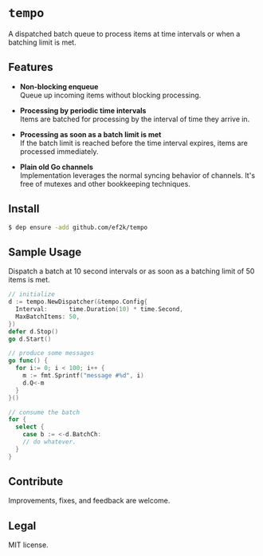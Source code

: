 `tempo`
=======

A dispatched batch queue to process items at time intervals or when a batching limit is met.

## Features 

- **Non-blocking enqueue** <br> Queue up incoming items without blocking processing.

- **Processing by periodic time intervals** <br> Items are batched for processing by the interval of time they arrive in.

- **Processing as soon as a batch limit is met**<br> If the batch limit is reached before the time interval expires, items are processed immediately. 

- **Plain old Go channels** <br> Implementation leverages the normal syncing behavior of channels. It's free of mutexes and other bookkeeping techniques.

## Install
```sh
$ dep ensure -add github.com/ef2k/tempo
```

## Sample Usage 

Dispatch a batch at 10 second intervals or as soon as a batching limit of 50 items is met.

```go
// initialize
d := tempo.NewDispatcher(&tempo.Config{
  Interval:      time.Duration(10) * time.Second,
  MaxBatchItems: 50,
})
defer d.Stop()
go d.Start()

// produce some messages
go func() {
  for i:= 0; i < 100; i++ {
    m := fmt.Sprintf("message #%d", i)
    d.Q<-m
  }
}()

// consume the batch
for {
  select {
    case b := <-d.BatchCh:
    // do whatever.
  }
}
```

## Contribute
Improvements, fixes, and feedback are welcome.

## Legal
MIT license.
